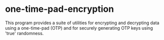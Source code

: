 # one-time-pad-encryption

This program provides a suite of utilities for encrypting and decrypting data using a one-time-pad (OTP) and for securely generating OTP keys using 'true' randomness.
